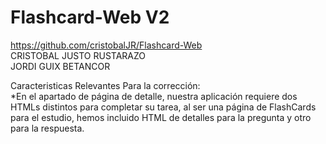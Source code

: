 # Flashcard-Web V2

https://github.com/cristobalJR/Flashcard-Web  
CRISTOBAL JUSTO RUSTARAZO  
JORDI GUIX BETANCOR  

Caracteristicas Relevantes Para la corrección:  
*En el apartado de página de detalle, nuestra aplicación requiere dos HTMLs distintos para completar su tarea, al ser una página de FlashCards para el estudio, hemos incluido HTML de detalles para la pregunta y otro para la respuesta.  
